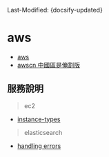 Last-Modified: {docsify-updated}

# aws

- [aws](https://aws.amazon.com/)
- [awscn 中國區是俺割版](https://www.amazonaws.cn/)

## 服務說明


> ec2

- [instance-types](https://aws.amazon.com/tw/ec2/instance-types/)

> elasticsearch

- [handling errors](http://docs.aws.amazon.com/zh_cn/elasticsearch-service/latest/developerguide/aes-handling-errors.html)
